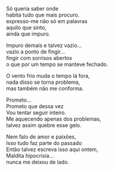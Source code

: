 Só queria saber onde  
habita tudo que mais procuro.  
expresso-me não só em palavras  
aquilo que sinto,  
ainda que impuro.  

Impuro demais e talvez vazio...  
vazio a ponto de fingir...  
fingir com sorrisos abertos  
o que por um tempo se manteve fechado.  

O vento frio muda o tempo lá fora,  
nada disso se torna problema,  
mas também não me conforma.  

Prometo...  
Prometo que dessa vez  
Vou tentar seguir inteiro.  
Me aquecendo apenas dos problemas,  
talvez assim quebre esse gelo.  

Nem falo de amor e paixões,  
Isso tudo faz parte do passado  
Então talvez escreva isso aqui ontem,  
Maldita hipocrisia...  
nunca me deixou de lado.  
